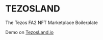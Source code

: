 # TEZOSLAND

The Tezos FA2 NFT Marketplace Boilerplate

Demo on [TezosLand.io](https://TezosLand.io) 